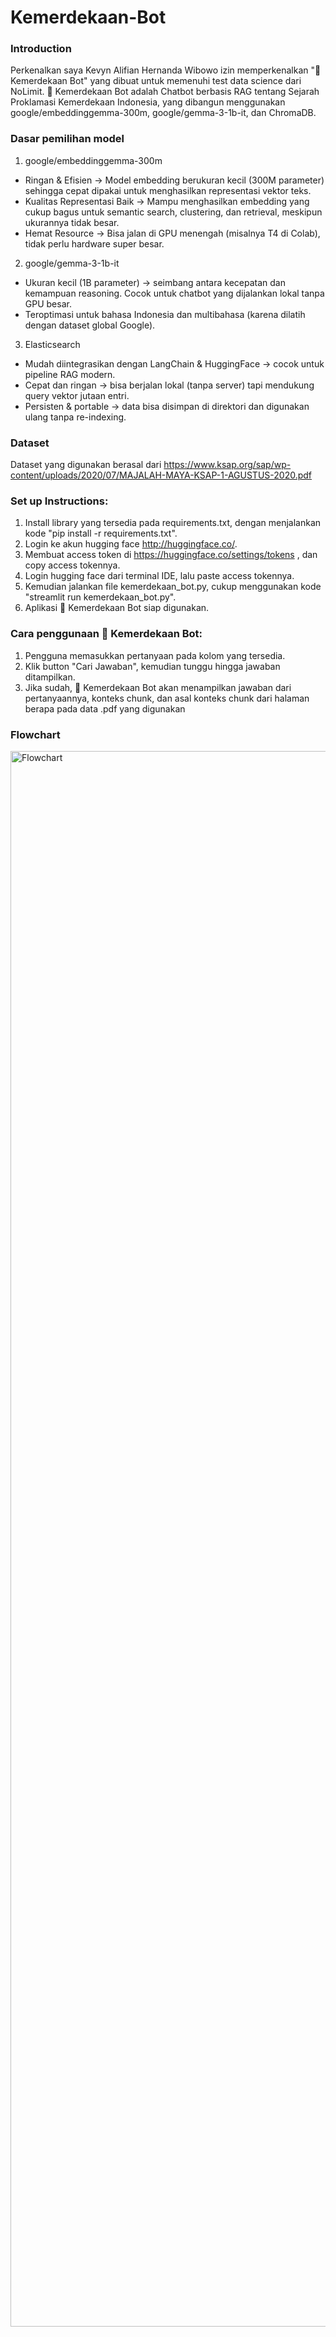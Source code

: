 # Kemerdekaan-Bot
### Introduction
Perkenalkan saya Kevyn Alifian Hernanda Wibowo izin memperkenalkan "📖 Kemerdekaan Bot" yang dibuat untuk memenuhi test data science dari NoLimit. 📖 Kemerdekaan Bot adalah Chatbot berbasis RAG tentang Sejarah Proklamasi Kemerdekaan Indonesia, yang dibangun menggunakan google/embeddinggemma-300m, google/gemma-3-1b-it, dan ChromaDB.

### Dasar pemilihan model
1. google/embeddinggemma-300m
- Ringan & Efisien → Model embedding berukuran kecil (300M parameter) sehingga cepat dipakai untuk menghasilkan representasi vektor teks.
- Kualitas Representasi Baik → Mampu menghasilkan embedding yang cukup bagus untuk semantic search, clustering, dan retrieval, meskipun ukurannya tidak besar.
- Hemat Resource → Bisa jalan di GPU menengah (misalnya T4 di Colab), tidak perlu hardware super besar.

2. google/gemma-3-1b-it
- Ukuran kecil (1B parameter) → seimbang antara kecepatan dan kemampuan reasoning. Cocok untuk chatbot yang dijalankan lokal tanpa GPU besar.
- Teroptimasi untuk bahasa Indonesia dan multibahasa (karena dilatih dengan dataset global Google).

3. Elasticsearch
- Mudah diintegrasikan dengan LangChain & HuggingFace → cocok untuk pipeline RAG modern.
- Cepat dan ringan → bisa berjalan lokal (tanpa server) tapi mendukung query vektor jutaan entri.
- Persisten & portable → data bisa disimpan di direktori dan digunakan ulang tanpa re-indexing.

### Dataset
Dataset yang digunakan berasal dari https://www.ksap.org/sap/wp-content/uploads/2020/07/MAJALAH-MAYA-KSAP-1-AGUSTUS-2020.pdf

### Set up Instructions:
1. Install library yang tersedia pada requirements.txt, dengan menjalankan kode "pip install -r requirements.txt".
2. Login ke akun hugging face http://huggingface.co/.
3. Membuat access token di https://huggingface.co/settings/tokens , dan copy access tokennya.
4. Login hugging face dari terminal IDE, lalu paste access tokennya.
5. Kemudian jalankan file kemerdekaan_bot.py, cukup menggunakan kode "streamlit run kemerdekaan_bot.py".
6. Aplikasi 📖 Kemerdekaan Bot siap digunakan.

### Cara penggunaan 📖 Kemerdekaan Bot:
1. Pengguna memasukkan pertanyaan pada kolom yang tersedia.
2. Klik button "Cari Jawaban", kemudian tunggu hingga jawaban ditampilkan.
3. Jika sudah, 📖 Kemerdekaan Bot akan menampilkan jawaban dari pertanyaannya, konteks chunk, dan asal konteks chunk dari halaman berapa pada data .pdf yang digunakan

### Flowchart
<img width="2826" height="2521" alt="Flowchart" src="https://github.com/user-attachments/assets/b0a86990-8f84-472e-83d7-f7491fc39b8e" />
